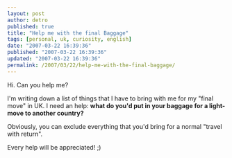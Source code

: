 ```yaml
---
layout: post
author: detro
published: true
title: "Help me with the final Baggage"
tags: [personal, uk, curiosity, english]
date: "2007-03-22 16:39:36"
published: "2007-03-22 16:39:36"
updated: "2007-03-22 16:39:36"
permalink: /2007/03/22/help-me-with-the-final-baggage/
---
```


Hi.
Can you help me?

I'm writing down a list of things that I have to bring with me for my "final move" in UK. I need an help: <strong>what do you'd put in your baggage for a light-move to another country?</strong>

Obviously, you can exclude everything that you'd bring for a normal "travel with return".

Every help will be appreciated! ;)

